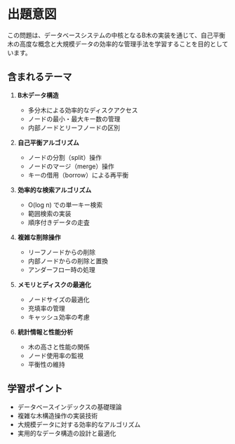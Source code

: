 # 出題意図

この問題は、データベースシステムの中核となるB木の実装を通じて、自己平衡木の高度な概念と大規模データの効率的な管理手法を学習することを目的としています。

## 含まれるテーマ

1. **B木データ構造**
   - 多分木による効率的なディスクアクセス
   - ノードの最小・最大キー数の管理
   - 内部ノードとリーフノードの区別

2. **自己平衡アルゴリズム**
   - ノードの分割（split）操作
   - ノードのマージ（merge）操作
   - キーの借用（borrow）による再平衡

3. **効率的な検索アルゴリズム**
   - O(log n) での単一キー検索
   - 範囲検索の実装
   - 順序付きデータの走査

4. **複雑な削除操作**
   - リーフノードからの削除
   - 内部ノードからの削除と置換
   - アンダーフロー時の処理

5. **メモリとディスクの最適化**
   - ノードサイズの最適化
   - 充填率の管理
   - キャッシュ効率の考慮

6. **統計情報と性能分析**
   - 木の高さと性能の関係
   - ノード使用率の監視
   - 平衡性の維持

## 学習ポイント

- データベースインデックスの基礎理論
- 複雑な木構造操作の実装技術
- 大規模データに対する効率的なアルゴリズム
- 実用的なデータ構造の設計と最適化